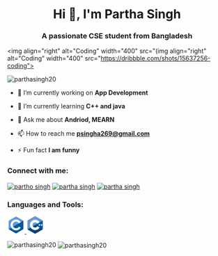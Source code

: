 <h1 align="center">Hi 👋, I'm Partha Singh</h1>
<h3 align="center">A passionate CSE student from Bangladesh</h3>

<img align="right" alt="Coding" width="400" src="(img align="right" alt="Coding" width="400" src="https://dribbble.com/shots/15637256-coding">

<p align="left"> <img src="https://komarev.com/ghpvc/?username=parthasingh20&label=Profile%20views&color=0e75b6&style=flat" alt="parthasingh20" /> </p>

- 🔭 I’m currently working on **App Development**

- 🌱 I’m currently learning **C++ and java**

- 💬 Ask me about **Andriod, MEARN**

- 📫 How to reach me **psingha269@gmail.com**

- ⚡ Fun fact **I am funny**

<h3 align="left">Connect with me:</h3>
<p align="left">
<a href="https://linkedin.com/in/partho singh" target="blank"><img align="center" src="https://raw.githubusercontent.com/rahuldkjain/github-profile-readme-generator/master/src/images/icons/Social/linked-in-alt.svg" alt="partho singh" height="30" width="40" /></a>
<a href="https://fb.com/partha singh" target="blank"><img align="center" src="https://raw.githubusercontent.com/rahuldkjain/github-profile-readme-generator/master/src/images/icons/Social/facebook.svg" alt="partha singh" height="30" width="40" /></a>
<a href="https://instagram.com/partha singh" target="blank"><img align="center" src="https://raw.githubusercontent.com/rahuldkjain/github-profile-readme-generator/master/src/images/icons/Social/instagram.svg" alt="partha singh" height="30" width="40" /></a>
</p>

<h3 align="left">Languages and Tools:</h3>
<p align="left"> <a href="https://www.cprogramming.com/" target="_blank" rel="noreferrer"> <img src="https://raw.githubusercontent.com/devicons/devicon/master/icons/c/c-original.svg" alt="c" width="40" height="40"/> </a> <a href="https://www.w3schools.com/cpp/" target="_blank" rel="noreferrer"> <img src="https://raw.githubusercontent.com/devicons/devicon/master/icons/cplusplus/cplusplus-original.svg" alt="cplusplus" width="40" height="40"/> </a> </p>

<p><img align="left" src="https://github-readme-stats.vercel.app/api/top-langs?username=parthasingh20&show_icons=true&locale=en&layout=compact" alt="parthasingh20" /></p>

<p>&nbsp;<img align="center" src="https://github-readme-stats.vercel.app/api?username=parthasingh20&show_icons=true&locale=en" alt="parthasingh20" /></p>
